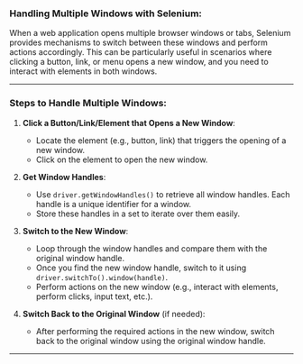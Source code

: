 ﻿### **Handling Multiple Windows with Selenium**:

When a web application opens multiple browser windows or tabs, Selenium provides mechanisms to switch between these windows and perform actions accordingly. This can be particularly useful in scenarios where clicking a button, link, or menu opens a new window, and you need to interact with elements in both windows.

---

### **Steps to Handle Multiple Windows**:

1. **Click a Button/Link/Element that Opens a New Window**:
   - Locate the element (e.g., button, link) that triggers the opening of a new window.
   - Click on the element to open the new window.

2. **Get Window Handles**:
   - Use `driver.getWindowHandles()` to retrieve all window handles. Each handle is a unique identifier for a window.
   - Store these handles in a set to iterate over them easily.

3. **Switch to the New Window**:
   - Loop through the window handles and compare them with the original window handle.
   - Once you find the new window handle, switch to it using `driver.switchTo().window(handle)`.
   - Perform actions on the new window (e.g., interact with elements, perform clicks, input text, etc.).

4. **Switch Back to the Original Window** (if needed):
   - After performing the required actions in the new window, switch back to the original window using the original window handle.

---